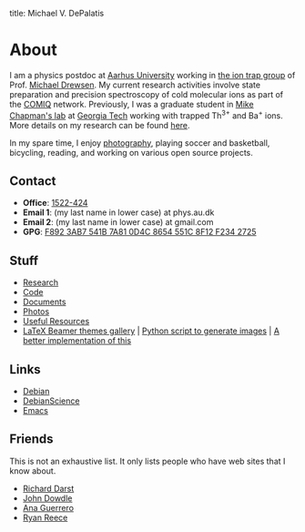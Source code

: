 title: Michael V. DePalatis

About
=====

I am a physics postdoc at [Aarhus University][AU] working in
[the ion trap group][group] of Prof. [Michael Drewsen][Drewsen]. My
current research activities involve state preparation and precision
spectroscopy of cold molecular ions as part of the [COMIQ][]
network. Previously, I was a graduate student in
[Mike Chapman's lab][ChapmanLab] at [Georgia Tech][GT] working with
trapped Th<sup>3+</sup> and Ba<sup>+</sup> ions. More details on my
research can be found [here](research.html).

[AU]: http://www.au.dk
[group]: http://phys.au.dk/forskning/forskningsomraader/amo/the-ion-trap-group/
[Drewsen]: http://pure.au.dk/portal/da/persons/id(871a704b-943d-4f99-b29d-07bea1bbab80).html
[COMIQ]: http://itn-comiq.eu/welcome-to-comiq/
[GT]: http://www.gatech.edu
[ChapmanLab]: http://chapmanlabs.gatech.edu

In my spare time, I enjoy [photography](photography.html), playing
soccer and basketball, bicycling, reading, and working on various open
source projects.

Contact
-------

* **Office**: [1522-424][map]
* **Email 1**: (my last name in lower case) at phys.au.dk
* **Email 2**: (my last name in lower case) at gmail.com
* **GPG**: [F892 3AB7 541B 7A81 0D4C 8654 551C 8F12 F234 2725][gpg key]

[gpg key]: http://pgp.mit.edu:11371/pks/lookup?op=vindex&search=0x551C8F12F2342725>
[map]: http://www.au.dk/om/organisation/find-au/bygningskort/?b=1522

Stuff
-----

* [Research](research.html)
* [Code](code.html)
* [Documents](docs.html)
* [Photos](photography.html)
* [Useful Resources](resources.html)
* [LaTeX Beamer themes gallery][beamer themes] | [Python script to generate
  images][beamer script] | [A better implementation of this][better beamer]

[beamer themes]: beamerthemes/
[beamer script]: beamerthemes/beamerthemes.py
[better beamer]: http://www.hartwork.org/beamer-theme-matrix/

Links
-----

* [Debian][]
* [DebianScience][]
* [Emacs][]

[Debian]: http://www.debian.org
[DebianScience]: http://wiki.debian.org/DebianScience/
[Emacs]: http://www.gnu.org/software/emacs/

Friends
-------

This is not an exhaustive list. It only lists people who have web
sites that I know about.

* [Richard Darst][]
* [John Dowdle][]
* [Ana Guerrero][]
* [Ryan Reece][]

[Richard Darst]:  http://rkd.zgib.net/
[John Dowdle]: http://jrd.spinodal.org/
[Ana Guerrero]: http://ekaia.org/
[Ryan Reece]: http://www.hep.upenn.edu/~rreece/
